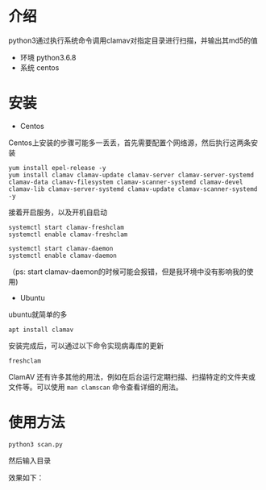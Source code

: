 # 介绍
python3通过执行系统命令调用clamav对指定目录进行扫描，并输出其md5的值
- 环境
python3.6.8
- 系统
centos

# 安装
- Centos

Centos上安装的步骤可能多一丢丢，首先需要配置个网络源，然后执行这两条安装

```
yum install epel-release -y
yum install clamav clamav-update clamav-server clamav-server-systemd clamav-data clamav-filesystem clamav-scanner-systemd clamav-devel clamav-lib clamav-server-systemd clamav-update clamav-scanner-systemd -y
```

接着开启服务，以及开机自启动

```
systemctl start clamav-freshclam
systemctl enable clamav-freshclam

systemctl start clamav-daemon
systemctl enable clamav-daemon
```

（ps: start clamav-daemon的时候可能会报错，但是我环境中没有影响我的使用)

- Ubuntu

ubuntu就简单的多

```
apt install clamav
```



安装完成后，可以通过以下命令实现病毒库的更新

```
freshclam
```

ClamAV 还有许多其他的用法，例如在后台运行定期扫描、扫描特定的文件夹或文件等。可以使用 `man clamscan` 命令查看详细的用法。

# 使用方法
```
python3 scan.py
```
然后输入目录

效果如下：

